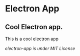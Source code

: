 # Electron App

## Cool Electron app. 

This is a cool electron app


*electron-app is under MIT License*
